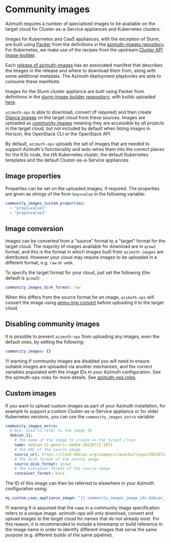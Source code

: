 # Community images

Azimuth requires a number of specialised images to be available on the target cloud for
Cluster-as-a-Service appliances and Kubernetes clusters.

Images for Kubernetes and CaaS appliances, with the exception of Slurm, are built using
[Packer](https://www.packer.io/) from the definitions in the
[azimuth-images repository](https://github.com/azimuth-cloud/azimuth-images). For Kubernetes,
we make use of the recipes from the upstream
[Cluster API image-builder](https://github.com/kubernetes-sigs/image-builder/tree/master/images/capi).

Each [release of azimuth-images](https://github.com/azimuth-cloud/azimuth-images/releases) has
an associated manifest that describes the images in the release and where to download them
from, along with some additional metadata. The Azimuth deployment playbooks are able to
consume these manifests.

Images for the Slurm cluster appliance are built using Packer from definitions in the
[slurm-image-builder respository](https://github.com/stackhpc/slurm_image_builder), with builds uploaded
[here](https://object.arcus.openstack.hpc.cam.ac.uk/swift/v1/AUTH_3a06571936a0424bb40bc5c672c4ccb1/openhpc-images/).

`azimuth-ops` is able to download, convert (if required) and then create
[Glance images](https://docs.openstack.org/glance/latest/) on the target cloud from these sources.
Images are uploaded as
[community images](https://wiki.openstack.org/wiki/Glance-v2-community-image-visibility-design)
meaning they are accessible by all projects in the target cloud, but not included by default
when listing images in Horizon, the OpenStack CLI or the OpenStack API.

By default, `azimuth-ops` uploads the set of images that are needed to support Azimuth's
functionality and auto-wires them into the correct places for the K3s node, the HA Kubernetes
cluster, the default Kubernetes templates and the default Cluster-as-a-Service appliances.

## Image properties

Properties can be set on the uploaded images, if required. The properties are given as
strings of the form `key=value` in the following variable:

```yaml title="environments/my-site/inventory/group_vars/all/variables.yml"
community_images_custom_properties:
  - "prop1=value1"
  - "prop2=value2"
```

## Image conversion

Images can be converted from a "source" format to a "target" format for the target cloud. The
majority of images available for download are in `qcow2` format, and this is the format in
which images built from `azimuth-images` are distributed. However your cloud may require
images to be uploaded in a different format, e.g. `raw` or `vmdk`.

To specify the target format for your cloud, just set the following (the default is `qcow2`):

```yaml title="environments/my-site/inventory/group_vars/all/variables.yml"
community_images_disk_format: raw
```

When this differs from the source format for an image, `azimuth-ops` will convert the image
using [qemu-img convert](https://linux.die.net/man/1/qemu-img) before uploading it to the
target cloud.

## Disabling community images

It is possible to prevent `azimuth-ops` from uploading any images, even the default ones,
by setting the following:

```yaml title="environments/my-site/inventory/group_vars/all/variables.yml"
community_images: {}
```

<!-- prettier-ignore-start -->
!!! warning
    If community images are disabled you will need to ensure suitable images are uploaded via another mechanism, and the correct variables populated with the image IDs in your Azimuth configuration. See the azimuth-ops roles for more details.
    See [azimuth-ops roles](https://github.com/azimuth-cloud/ansible-collection-azimuth-ops/tree/main/roles).
<!-- prettier-ignore-end -->

## Custom images

If you want to upload custom images as part of your Azimuth installation, for example to support
a custom Cluster-as-a-Service appliance or for older Kubernetes versions, you can use the
`community_images_extra` variable:

```yaml title="environments/my-site/inventory/group_vars/all/variables.yml"
community_images_extra:
  # Key, used to refer to the image ID
  debian_11:
    # The name of the image to create on the target cloud
    name: debian-11-generic-amd64-20220711-1073
    # The URL of the source image
    source_url: https://cloud.debian.org/images/cloud/bullseye/20220711-1073/debian-11-generic-amd64-20220711-1073.qcow2
    # The disk format of the source image
    source_disk_format: qcow2
    # The container format of the source image
    container_format: bare
```

The ID of this image can then be referred to elsewhere in your Azimuth configuration using:

```yaml title="environments/my-site/inventory/group_vars/all/variables.yml"
my_custom_caas_appliance_image: "{{ community_images_image_ids.debian_11 }}"
```

<!-- prettier-ignore-start -->
!!! warning
    It is assumed that the `name` in a community image specification refers to a unique image.
    azimuth-ops will only download, convert and upload images to the target cloud for names that do not already exist.
    For this reason, it is recommended to include a timestamp or build reference in the image name in order to identify different images that serve the same purpose (e.g. different builds of the same pipeline).
<!-- prettier-ignore-end -->
